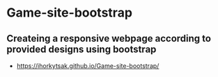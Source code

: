 # Game-site-bootstrap
## Createing a responsive webpage according to provided designs using bootstrap

- https://ihorkytsak.github.io/Game-site-bootstrap/
